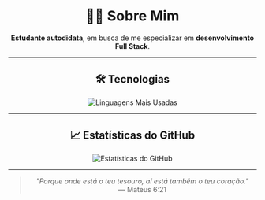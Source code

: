 <div align="center">

# 👨‍💻 Sobre Mim

**Estudante autodidata**, em busca de me especializar em **desenvolvimento Full Stack**.

---

## 🛠️ Tecnologias

![Linguagens Mais Usadas](https://github-readme-stats.vercel.app/api/top-langs/?username=jpedr0v&layout=compact&locale=pt-br)

---

## 📈 Estatísticas do GitHub

![Estatísticas do GitHub](https://github-readme-stats.vercel.app/api?username=jpedr0v&show_icons=true&theme=default&locale=pt-br)

---

> _"Porque onde está o teu tesouro, aí está também o teu coração."_  
> — Mateus 6:21

</div>
